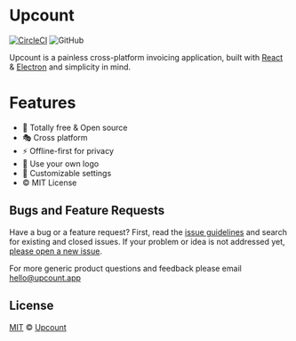 # Upcount

[![CircleCI](https://circleci.com/gh/madisvain/upcount.svg?style=svg)](https://circleci.com/gh/madisvain/upcount) ![GitHub](https://img.shields.io/github/license/madisvain/upcount)

Upcount is a painless cross-platform invoicing application, built with [React](https://reactjs.org/) & [Electron](https://electronjs.org/) and simplicity in mind.

# Features
* 🎯 Totally free & Open source
* 🎭 Cross platform
* ⚡️ Offline-first for privacy
* 👾 Use your own logo
* 🍭 Customizable settings
* ©️ MIT License

## Bugs and Feature Requests

Have a bug or a feature request? First, read the [issue guidelines](CONTRIBUTING.md#using-the-issue-tracker) and search for existing and closed issues. If your problem or idea is not addressed yet, [please open a new issue](/issues).

For more generic product questions and feedback please email [hello@upcount.app](mailto:hello@upcount.app)

## License

[MIT](LICENSE) &copy; [Upcount](https://upcount.app)
